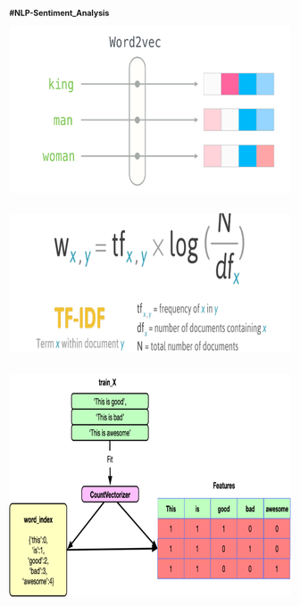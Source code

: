 <b>#NLP-Sentiment_Analysis</b>

<p align="center">
<img src = "Image/word2vec.jpeg" width = 750 height=300>
<br>
<br>
<br>
<img src = "Image/tfidf.jpeg" width = 750 height=250>
<br>
<br>
<br>
<img src = "Image/countvectorizer.png" width = 750 height=400>
</p>
